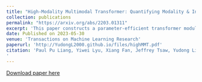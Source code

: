 ```yaml
---
title: "High-Modality Multimodal Transformer: Quantifying Modality & Interaction Heterogeneity for High-Modality Representation Learning"
collection: publications
permalink: "https://arxiv.org/abs/2203.01311"
excerpt: 'This paper constructs a parameter-efficient transformer module for multimodal feature representation learning'
date: Published on 2023-05-30
venue: 'Transactions on Machine Learning Research'
paperurl: 'http://YudongL2000.github.io/files/highMMT.pdf'
citation: 'Paul Pu Liang, Yiwei Lyu, Xiang Fan, Jeffrey Tsaw, Yudong Liu, Shentong Mo, Dani Yogatama, Louis-Philippe Morency, Ruslan Salakhutdinov. High-Modality Multimodal Transformer: Quantifying Modality & Interaction Heterogeneity for High-Modality Representation Learning. Transactions on Machine Learning Research (05/2023). DOI:10.48550/arXiv.2203.01311
'
---
```

[Download paper here](http://YudongL2000.github.io/files/highMMT.pdf)

